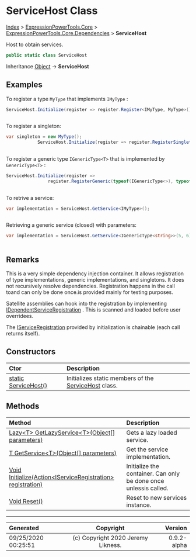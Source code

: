 ﻿# ServiceHost Class

[Index](../index.md) > [ExpressionPowerTools.Core](ExpressionPowerTools.Core.a.md) > [ExpressionPowerTools.Core.Dependencies](ExpressionPowerTools.Core.Dependencies.n.md) > **ServiceHost**

Host to obtain services.

```csharp
public static class ServiceHost
```

Inheritance [Object](https://docs.microsoft.com/dotnet/api/system.object) → **ServiceHost**

## Examples

To register a type `MyType` that implements `IMyType` :

```csharp
ServiceHost.Initialize(register => register.Register<IMyType, MyType>());
            
```

To register a singleton:

```csharp
var singleton = new MyType();
            ServiceHost.Initialize(register => register.RegisterSingleton<IMyType>(singleton);
            
```

To register a generic type `IGenericType<T>` that is implemented by `GenericType<T>` :

```csharp
ServiceHost.Initialize(register =>
                register.RegisterGeneric(typeof(IGenericType<>), typeof(GenericType<>)));
            
```

To retrive a service:

```csharp
var implementation = ServiceHost.GetService<IMyType>();
            
```

Retrieving a generic service (closed) with parameters:

```csharp
var implementation = ServiceHost.GetService<IGenericType<string>>(5, 6);
            
```

## Remarks

This is a very simple dependency injection container. It allows registration
            of type implementations, generic implementations, and singletons. It does not
            recursively resolve dependencies. Registration happens in the call toand can only be done once.is provided mainly for testing purposes.

Satellite assemblies can hook into the registration by implementing [IDependentServiceRegistration](ExpressionPowerTools.Core.Signatures.IDependentServiceRegistration.i.md) . This is
            scanned and loaded before user overridees.

The [IServiceRegistration](ExpressionPowerTools.Core.Signatures.IServiceRegistration.i.md) provided by initialization is chainable (each call returns itself).

## Constructors

| Ctor | Description |
| :-- | :-- |
| [static ServiceHost()](ExpressionPowerTools.Core.Dependencies.ServiceHost.ctor.md#static-servicehost) | Initializes static members of the [ServiceHost](ExpressionPowerTools.Core.Dependencies.ServiceHost.cs.md) class. |
## Methods

| Method | Description |
| :-- | :-- |
| [Lazy&lt;T> GetLazyService&lt;T>(Object[] parameters)](ExpressionPowerTools.Core.Dependencies.ServiceHost.GetLazyService.m.md) | Gets a lazy loaded service. |
| [T GetService&lt;T>(Object[] parameters)](ExpressionPowerTools.Core.Dependencies.ServiceHost.GetService.m.md) | Get the service implementation. |
| [Void Initialize(Action&lt;IServiceRegistration> registration)](ExpressionPowerTools.Core.Dependencies.ServiceHost.Initialize.m.md) | Initialize the container. Can only be done once unlessis called. |
| [Void Reset()](ExpressionPowerTools.Core.Dependencies.ServiceHost.Reset.m.md) | Reset to new services instance. |

---

| Generated | Copyright | Version |
| :-- | :-: | --: |
| 09/25/2020 00:25:51 | (c) Copyright 2020 Jeremy Likness. | 0.9.2-alpha |
